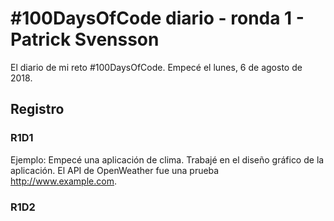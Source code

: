 # #100DaysOfCode diario - ronda 1 - Patrick Svensson

El diario de mi reto #100DaysOfCode. Empecé el lunes, 6 de agosto de 2018.

## Registro

### R1D1

Ejemplo:
Empecé una aplicación de clima. Trabajé en el diseño gráfico de la aplicación. El API de OpenWeather fue una prueba http://www.example.com.

### R1D2
